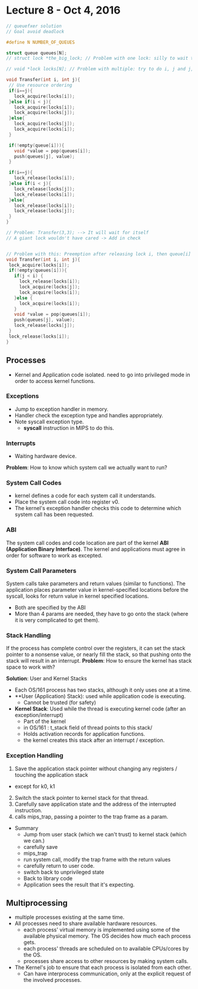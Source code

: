  # Lecture  8 - Oct 4, 2016

 ``` C
// queuefxer solution
// Goal avoid deadlock

#define N NUMBER_OF_QUEUES

struct queue queues[N];
// struct lock *the_big_lock; // Problem with one lock: silly to wait to completely unrelated queues

// void *lock locks[N]; // Problem with multiple: try to do i, j and j, i will try to acquire the locks in opposite order

void Transfer(int i, int j){
  // Use resource ordering
  if(i==j){
    lock_acquire(locks[i]);
  }else if(i < j){
    lock_acquire(locks[i]);
    lock_acquire(locks[j]);
  }else{
    lock_acquire(locks[j]);
    lock_acquire(locks[i]);
  }

  if(!empty(queue[i])){   
    void *value = pop(queues[i]);
    push(queues[j], value);
  }

  if(i==j){
    lock_release(locks[i]);
  }else if(i < j){
    lock_release(locks[j]);
    lock_release(locks[i]);
  }else{
    lock_release(locks[i]);
    lock_release(locks[j]);
  }
}

// Problem: Transfer(3,3); --> It will wait for itself
// A giant lock wouldn't have cared -> Add in check
 ```

 ``` C

// Problem with this: Preemption after releasing lock i, then queue[i] could be empty again, thus causing problems.
void Transfer(int i, int j){
  lock_acquire(locks[i]);
  if(!empty(queues[i])){
    if(j < i) {
      lock_release(locks[i]);
      lock_acquire(locks[j]);
      lock_acquire(locks[i]);
    }else {
      lock_acquire(locks[i]);
    }
    void *value = pop(queues[i]);
    push(queues[j], value);
    lock_release(locks[j]);
  }
  lock_release(locks[i]);
}
 ```

## Processes
* Kernel and Application code isolated. need to go into privileged mode in order to access kernel functions.

### Exceptions
* Jump to exception handler in memory.
* Handler check the exception type and handles appropriately.
* Note syscall exception type.
  * **syscall** instruction in MIPS to do this.

### Interrupts
* Waiting hardware device.

**Problem**: How to know which system call we actually want to run?

### System Call Codes
* kernel defines a code for each system call it understands.
* Place the system call code into register v0.
* The kernel's exception handler checks this code to determine which system call has been requested.

### ABI
The system call codes and code location are part of the kernel **ABI (Application Binary Interface)**. The kernel and applications must agree in order for software to work as excepted.

### System Call Parameters
System calls take parameters and return values (similar to functions).
The application places parameter value in kernel-specified locations before the syscall, looks for return value in kernel specified locations.
* Both are specified by the ABI
* More than 4 params are needed, they have to go onto the stack (where it is very complicated to get them).

### Stack Handling
If the process has complete control over the registers, it can set the stack pointer to a nonsense value, or nearly fill the stack, so that pushing onto the stack will result in an interrupt.
**Problem**: How to ensure the kernel has stack space to work with?

**Solution**: User and Kernel Stacks
* Each OS/161 process has two stacks, although it only uses one at a time.
* **User (Application) Stack): used while application code is executing.
  * Cannot be trusted (for safety)
* **Kernel Stack**: Used while the thread is executing kernel code (after an exception/interrupt)
  * Part of the kernel
  * in OS/161 : t_stack field of thread points to this stack/
  * Holds activation records for application functions.
  * the kernel creates this stack after an interrupt / exception.

### Exception Handling
1. Save the application stack pointer without changing any registers / touching the application stack
  * except for k0, k1
2. Switch the stack pointer to kernel stack for that thread.
3. Carefully save application state and the address of the interrupted instruction.
4. calls mips_trap, passing a pointer to the trap frame as a param.

* Summary
  * Jump from user stack (which we can't trust) to kernel stack (which we can.)
  * carefully save
  * mips_trap
  * run system call, modify the trap frame with the return values
  * carefully return to user code.
  * switch back to unprivileged state
  * Back to library code
  * Application sees the result that it's expecting.

## Multiprocessing
* multiple processes existing at the same time.
* All processes need to share available hardware resources.
  * each process' virtual memory is implemented using some of the available physical memory. The OS decides how much each process gets.
  * each process' threads are scheduled on to available CPUs/cores by the OS.
  * processes share access to other resources by making system calls.
* The Kernel's job to ensure that each process is isolated from each other.
  * Can have interprocess communication, only at the explicit request of the involved processes.
